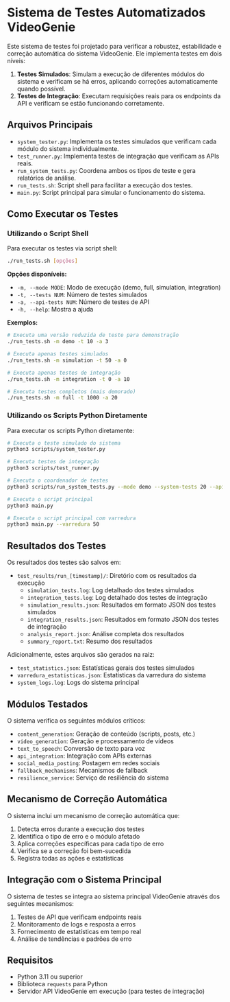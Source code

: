 # Sistema de Testes Automatizados VideoGenie

Este sistema de testes foi projetado para verificar a robustez, estabilidade e correção automática do sistema VideoGenie. Ele implementa testes em dois níveis:

1. **Testes Simulados**: Simulam a execução de diferentes módulos do sistema e verificam se há erros, aplicando correções automaticamente quando possível.
2. **Testes de Integração**: Executam requisições reais para os endpoints da API e verificam se estão funcionando corretamente.

## Arquivos Principais

- `system_tester.py`: Implementa os testes simulados que verificam cada módulo do sistema individualmente.
- `test_runner.py`: Implementa testes de integração que verificam as APIs reais.
- `run_system_tests.py`: Coordena ambos os tipos de teste e gera relatórios de análise.
- `run_tests.sh`: Script shell para facilitar a execução dos testes.
- `main.py`: Script principal para simular o funcionamento do sistema.

## Como Executar os Testes

### Utilizando o Script Shell

Para executar os testes via script shell:

```bash
./run_tests.sh [opções]
```

**Opções disponíveis:**
- `-m, --mode MODE`: Modo de execução (demo, full, simulation, integration)
- `-t, --tests NUM`: Número de testes simulados
- `-a, --api-tests NUM`: Número de testes de API
- `-h, --help`: Mostra a ajuda

**Exemplos:**

```bash
# Executa uma versão reduzida de teste para demonstração
./run_tests.sh -m demo -t 10 -a 3

# Executa apenas testes simulados
./run_tests.sh -m simulation -t 50 -a 0

# Executa apenas testes de integração
./run_tests.sh -m integration -t 0 -a 10

# Executa testes completos (mais demorado)
./run_tests.sh -m full -t 1000 -a 20
```

### Utilizando os Scripts Python Diretamente

Para executar os scripts Python diretamente:

```bash
# Executa o teste simulado do sistema
python3 scripts/system_tester.py

# Executa testes de integração
python3 scripts/test_runner.py

# Executa o coordenador de testes
python3 scripts/run_system_tests.py --mode demo --system-tests 20 --api-tests 5

# Executa o script principal
python3 main.py

# Executa o script principal com varredura
python3 main.py --varredura 50
```

## Resultados dos Testes

Os resultados dos testes são salvos em:

- `test_results/run_[timestamp]/`: Diretório com os resultados da execução
  - `simulation_tests.log`: Log detalhado dos testes simulados
  - `integration_tests.log`: Log detalhado dos testes de integração
  - `simulation_results.json`: Resultados em formato JSON dos testes simulados
  - `integration_results.json`: Resultados em formato JSON dos testes de integração
  - `analysis_report.json`: Análise completa dos resultados
  - `summary_report.txt`: Resumo dos resultados

Adicionalmente, estes arquivos são gerados na raiz:
- `test_statistics.json`: Estatísticas gerais dos testes simulados
- `varredura_estatisticas.json`: Estatísticas da varredura do sistema
- `system_logs.log`: Logs do sistema principal

## Módulos Testados

O sistema verifica os seguintes módulos críticos:

- `content_generation`: Geração de conteúdo (scripts, posts, etc.)
- `video_generation`: Geração e processamento de vídeos
- `text_to_speech`: Conversão de texto para voz
- `api_integration`: Integração com APIs externas
- `social_media_posting`: Postagem em redes sociais
- `fallback_mechanisms`: Mecanismos de fallback
- `resilience_service`: Serviço de resiliência do sistema

## Mecanismo de Correção Automática

O sistema inclui um mecanismo de correção automática que:

1. Detecta erros durante a execução dos testes
2. Identifica o tipo de erro e o módulo afetado
3. Aplica correções específicas para cada tipo de erro
4. Verifica se a correção foi bem-sucedida
5. Registra todas as ações e estatísticas

## Integração com o Sistema Principal

O sistema de testes se integra ao sistema principal VideoGenie através dos seguintes mecanismos:

1. Testes de API que verificam endpoints reais
2. Monitoramento de logs e resposta a erros
3. Fornecimento de estatísticas em tempo real
4. Análise de tendências e padrões de erro

## Requisitos

- Python 3.11 ou superior
- Biblioteca `requests` para Python
- Servidor API VideoGenie em execução (para testes de integração)